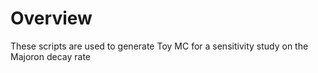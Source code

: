 # Overview

These scripts are used to generate Toy MC for a sensitivity study on the Majoron decay rate
